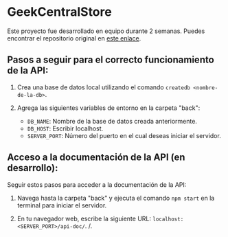 # GeekCentralStore

Este proyecto fue desarrollado en equipo durante 2 semanas. Puedes encontrar el repositorio original en [este enlace](https://github.com/NahuelVenerus/GeekCentralStore).

## Pasos a seguir para el correcto funcionamiento de la API:

1. Crea una base de datos local utilizando el comando `createdb <nombre-de-la-db>`.

2. Agrega las siguientes variables de entorno en la carpeta "back":

   - `DB_NAME`: Nombre de la base de datos creada anteriormente.
   - `DB_HOST`: Escribir localhost.
   - `SERVER_PORT`: Número del puerto en el cual deseas iniciar el servidor.

## Acceso a la documentación de la API (en desarrollo):

Seguir estos pasos para acceder a la documentación de la API:

1. Navega hasta la carpeta "back" y ejecuta el comando `npm start` en la terminal para iniciar el servidor.

2. En tu navegador web, escribe la siguiente URL: `localhost:<SERVER_PORT>/api-doc/`.
   /.
